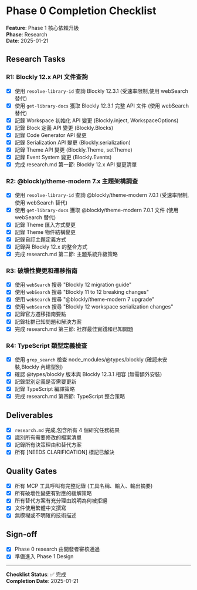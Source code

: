 # Phase 0 Completion Checklist

**Feature**: Phase 1 核心依賴升級  
**Phase**: Research  
**Date**: 2025-01-21

## Research Tasks

### R1: Blockly 12.x API 文件查詢

-   [x] 使用 `resolve-library-id` 查詢 Blockly 12.3.1 (受速率限制,使用 webSearch 替代)
-   [x] 使用 `get-library-docs` 獲取 Blockly 12.3.1 完整 API 文件 (使用 webSearch 替代)
-   [x] 記錄 Workspace 初始化 API 變更 (Blockly.inject, WorkspaceOptions)
-   [x] 記錄 Block 定義 API 變更 (Blockly.Blocks)
-   [x] 記錄 Code Generator API 變更
-   [x] 記錄 Serialization API 變更 (Blockly.serialization)
-   [x] 記錄 Theme API 變更 (Blockly.Theme, setTheme)
-   [x] 記錄 Event System 變更 (Blockly.Events)
-   [x] 完成 research.md 第一節: Blockly 12.x API 變更清單

### R2: @blockly/theme-modern 7.x 主題架構調查

-   [x] 使用 `resolve-library-id` 查詢 @blockly/theme-modern 7.0.1 (受速率限制,使用 webSearch 替代)
-   [x] 使用 `get-library-docs` 獲取 @blockly/theme-modern 7.0.1 文件 (使用 webSearch 替代)
-   [x] 記錄 Theme 匯入方式變更
-   [x] 記錄 Theme 物件結構變更
-   [x] 記錄自訂主題定義方式
-   [x] 記錄與 Blockly 12.x 的整合方式
-   [x] 完成 research.md 第二節: 主題系統升級策略

### R3: 破壞性變更和遷移指南

-   [x] 使用 `webSearch` 搜尋 "Blockly 12 migration guide"
-   [x] 使用 `webSearch` 搜尋 "Blockly 11 to 12 breaking changes"
-   [x] 使用 `webSearch` 搜尋 "@blockly/theme-modern 7 upgrade"
-   [x] 使用 `webSearch` 搜尋 "Blockly 12 workspace serialization changes"
-   [x] 記錄官方遷移指南要點
-   [x] 記錄社群已知問題和解決方案
-   [x] 完成 research.md 第三節: 社群最佳實踐和已知問題

### R4: TypeScript 類型定義檢查

-   [x] 使用 `grep_search` 檢查 node_modules/@types/blockly (確認未安裝,Blockly 內建型別)
-   [x] 確認 @types/blockly 版本與 Blockly 12.3.1 相容 (無需額外安裝)
-   [x] 記錄型別定義是否需要更新
-   [x] 記錄 TypeScript 編譯策略
-   [x] 完成 research.md 第四節: TypeScript 整合策略

## Deliverables

-   [x] `research.md` 完成,包含所有 4 個研究任務結果
-   [x] 識別所有需要修改的檔案清單
-   [x] 記錄所有決策理由和替代方案
-   [x] 所有 [NEEDS CLARIFICATION] 標記已解決

## Quality Gates

-   [x] 所有 MCP 工具呼叫有完整記錄 (工具名稱、輸入、輸出摘要)
-   [x] 所有破壞性變更有對應的緩解策略
-   [x] 所有替代方案有充分理由說明為何被拒絕
-   [x] 文件使用繁體中文撰寫
-   [x] 無模糊或不明確的技術描述

## Sign-off

-   [x] Phase 0 research 由開發者審核通過
-   [x] 準備進入 Phase 1 Design

---

**Checklist Status**: ✅ 完成  
**Completion Date**: 2025-01-21
